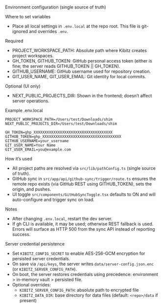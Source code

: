 Environment configuration (single source of truth)

Where to set variables
- Place all local settings in `.env.local` at the repo root. This file is git-ignored and overrides `.env`.

Required
- PROJECT_WORKSPACE_PATH: Absolute path where Kibitz creates project workspaces.
- GH_TOKEN, GITHUB_TOKEN: GitHub personal access token (either is fine; the server reads GITHUB_TOKEN || GH_TOKEN).
- GITHUB_USERNAME: GitHub username used for repository creation.
- GIT_USER_NAME, GIT_USER_EMAIL: Git identity for local commits.

Optional (UI only)
- NEXT_PUBLIC_PROJECTS_DIR: Shown in the frontend; doesn’t affect server operations.

Example .env.local
```
PROJECT_WORKSPACE_PATH=/Users/test/Downloads/shim
NEXT_PUBLIC_PROJECTS_DIR=/Users/test/Downloads/shim

GH_TOKEN=ghp_XXXXXXXXXXXXXXXXXXXXXXXXXXXXXXXXXXXX
GITHUB_TOKEN=ghp_XXXXXXXXXXXXXXXXXXXXXXXXXXXXXXXXXXXX
GITHUB_USERNAME=your_username
GIT_USER_NAME=Your Name
GIT_USER_EMAIL=you@example.com
```

How it’s used
- All project paths are resolved via `src/lib/pathConfig.ts` (single source of truth).
- GitHub sync in `src/app/api/github-sync/trigger/route.ts` ensures the remote repo exists (via GitHub REST using GITHUB_TOKEN), sets the origin, and pushes.
- UI toggle `src/components/GitHubSyncToggle.tsx` defaults to ON and will auto-configure and trigger sync on load.

Notes
- After changing `.env.local`, restart the dev server.
- If gh CLI is available, it may be used; otherwise REST fallback is used. Errors will surface as HTTP 500 from the sync API instead of reporting success.


Server credential persistence
- Set `KIBITZ_CONFIG_SECRET` to enable AES-256-GCM encryption for persisted server credentials.
- On save via `/api/keys`, the server writes `data/server-config.json.enc` (or `KIBITZ_SERVER_CONFIG_PATH`).
- On boot, the server restores credentials using precedence: environment > in-memory vault > persisted file.
- Optional overrides:
  - `KIBITZ_SERVER_CONFIG_PATH`: absolute path to encrypted file
  - `KIBITZ_DATA_DIR`: base directory for data files (default: `<repo>/data` if present)


